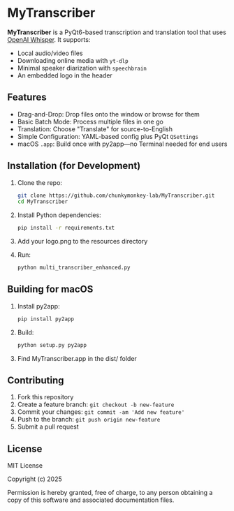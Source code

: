 # MyTranscriber

**MyTranscriber** is a PyQt6-based transcription and translation tool that uses [OpenAI Whisper](https://github.com/openai/whisper). It supports:

- Local audio/video files
- Downloading online media with `yt-dlp`
- Minimal speaker diarization with `speechbrain`
- An embedded logo in the header

## Features

- Drag-and-Drop: Drop files onto the window or browse for them
- Basic Batch Mode: Process multiple files in one go
- Translation: Choose "Translate" for source-to-English
- Simple Configuration: YAML-based config plus PyQt `QSettings`
- macOS `.app`: Build once with py2app—no Terminal needed for end users

## Installation (for Development)

1. Clone the repo:
   ```bash
   git clone https://github.com/chunkymonkey-lab/MyTranscriber.git
   cd MyTranscriber
   ```

2. Install Python dependencies:
   ```bash
   pip install -r requirements.txt
   ```

3. Add your logo.png to the resources directory

4. Run:
   ```bash
   python multi_transcriber_enhanced.py
   ```

## Building for macOS

1. Install py2app:
   ```bash
   pip install py2app
   ```

2. Build:
   ```bash
   python setup.py py2app
   ```

3. Find MyTranscriber.app in the dist/ folder

## Contributing

1. Fork this repository
2. Create a feature branch: `git checkout -b new-feature`
3. Commit your changes: `git commit -am 'Add new feature'`
4. Push to the branch: `git push origin new-feature`
5. Submit a pull request

## License

MIT License

Copyright (c) 2025

Permission is hereby granted, free of charge, to any person obtaining a copy of this software and associated documentation files.